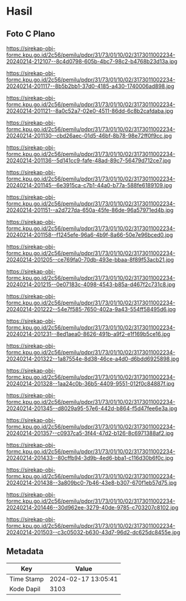 # Hasil

## Foto C Plano

https://sirekap-obj-formc.kpu.go.id/2c56/pemilu/pdpr/31/73/01/10/02/3173011002234-20240214-212107--8c4d0798-605b-4bc7-98c2-b4768b23d13a.jpg

https://sirekap-obj-formc.kpu.go.id/2c56/pemilu/pdpr/31/73/01/10/02/3173011002234-20240214-201117--8b5b2bb1-37d0-4185-a430-1740006ad898.jpg

https://sirekap-obj-formc.kpu.go.id/2c56/pemilu/pdpr/31/73/01/10/02/3173011002234-20240214-201121--8a0c52a7-02e0-4511-86dd-6c8b2cafdaba.jpg

https://sirekap-obj-formc.kpu.go.id/2c56/pemilu/pdpr/31/73/01/10/02/3173011002234-20240214-201130--cbd26aec-01d5-46bf-8b78-98e72ff0f9cc.jpg

https://sirekap-obj-formc.kpu.go.id/2c56/pemilu/pdpr/31/73/01/10/02/3173011002234-20240214-201136--5d141cc9-fafe-48ad-89c7-56479d712ce7.jpg

https://sirekap-obj-formc.kpu.go.id/2c56/pemilu/pdpr/31/73/01/10/02/3173011002234-20240214-201145--6e3915ca-c7b1-44a0-b77a-588fe6189109.jpg

https://sirekap-obj-formc.kpu.go.id/2c56/pemilu/pdpr/31/73/01/10/02/3173011002234-20240214-201151--a2d727da-650a-45fe-86de-96a57971ed4b.jpg

https://sirekap-obj-formc.kpu.go.id/2c56/pemilu/pdpr/31/73/01/10/02/3173011002234-20240214-201158--f1245efe-96a6-4b9f-8a66-50e7e96bced0.jpg

https://sirekap-obj-formc.kpu.go.id/2c56/pemilu/pdpr/31/73/01/10/02/3173011002234-20240214-201205--ce769fa0-70db-493e-bbaa-8f89f53acb21.jpg

https://sirekap-obj-formc.kpu.go.id/2c56/pemilu/pdpr/31/73/01/10/02/3173011002234-20240214-201215--0e07183c-4098-4543-b85a-d467f2c731c8.jpg

https://sirekap-obj-formc.kpu.go.id/2c56/pemilu/pdpr/31/73/01/10/02/3173011002234-20240214-201222--54e7f585-7650-402a-9a43-554ff58495d6.jpg

https://sirekap-obj-formc.kpu.go.id/2c56/pemilu/pdpr/31/73/01/10/02/3173011002234-20240214-201231--8ed1aea0-8626-491b-a9f2-e1f169b5ce16.jpg

https://sirekap-obj-formc.kpu.go.id/2c56/pemilu/pdpr/31/73/01/10/02/3173011002234-20240214-201322--1a87554e-8d38-46ce-a4d0-d6bdd6925898.jpg

https://sirekap-obj-formc.kpu.go.id/2c56/pemilu/pdpr/31/73/01/10/02/3173011002234-20240214-201328--1aa24c0b-36b5-4409-9551-012f0c84887f.jpg

https://sirekap-obj-formc.kpu.go.id/2c56/pemilu/pdpr/31/73/01/10/02/3173011002234-20240214-201345--d8029a95-57e6-442d-b864-f5d47fee6e3a.jpg

https://sirekap-obj-formc.kpu.go.id/2c56/pemilu/pdpr/31/73/01/10/02/3173011002234-20240214-201357--c0937ca5-3f44-47d2-b126-8c6971388af2.jpg

https://sirekap-obj-formc.kpu.go.id/2c56/pemilu/pdpr/31/73/01/10/02/3173011002234-20240214-201433--80cffb94-3d9b-4ed6-bba1-c116d30b6f0c.jpg

https://sirekap-obj-formc.kpu.go.id/2c56/pemilu/pdpr/31/73/01/10/02/3173011002234-20240214-201438--3a809bc0-7b46-43e8-b307-670f1eb57d75.jpg

https://sirekap-obj-formc.kpu.go.id/2c56/pemilu/pdpr/31/73/01/10/02/3173011002234-20240214-201446--30d962ee-3279-40de-9785-c703207c8102.jpg

https://sirekap-obj-formc.kpu.go.id/2c56/pemilu/pdpr/31/73/01/10/02/3173011002234-20240214-201503--c3c05032-b630-43d7-96d2-dc625dc8455e.jpg


## Metadata

| Key        | Value               |
| ---------- | ------------------- |
| Time Stamp | 2024-02-17 13:05:41 |
| Kode Dapil | 3103                |



